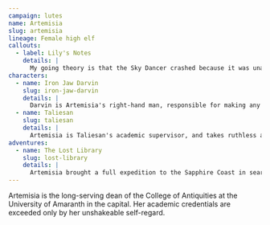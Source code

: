 ```yaml
---
campaign: lutes
name: Artemisia
slug: artemisia
lineage: Female high elf
callouts:
  - label: Lily's Notes
    details: |
      My going theory is that the Sky Dancer crashed because it was unable to bear the weight of Artemisia's ego.
characters:
  - name: Iron Jaw Darvin
    slug: iron-jaw-darvin
    details: |
      Darvin is Artemisia's right-hand man, responsible for making any pesky troubles to her expeditions go away. No questions asked.
  - name: Taliesan
    slug: taliesan
    details: |
      Artemisia is Taliesan's academic supervisor, and takes ruthless advantage of Taliesan's hard work and gentle nature.
adventures:
  - name: The Lost Library
    slug: lost-library
    details: |
      Artemisia brought a full expedition to the Sapphire Coast in search of the Lost Library of the Druids, determined to claim the treasures therein for the University, and the glory for herself.
---
```


Artemisia is the long-serving dean of the College of Antiquities at the University of Amaranth in the capital. Her academic credentials are exceeded only by her unshakeable self-regard.
